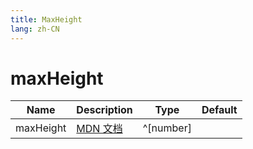 ```yaml
---
title: MaxHeight
lang: zh-CN
---
```


# maxHeight

| Name               | Description      | Type                         | Default |
|--------------------|------------------|------------------------------| ------- |
| maxHeight         |[MDN 文档](http://developer.mozilla.org/zh-CN/docs/Web/CSS/max-height) | ^[number]| |
